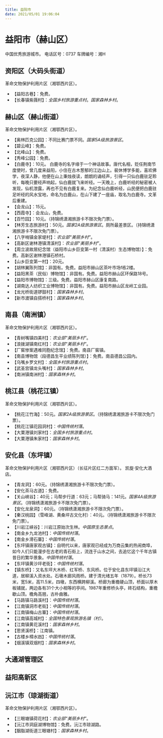 ```yaml
---
title: 益阳市
date: 2021/05/01 19:06:04
---
```


# 益阳市（赫山区）
中国优秀旅游城市。
电话区号：0737
车牌编号：湘H
## 资阳区（大码头街道）
革命文物保护利用片区（湘鄂西片区）。
* 【益阳古巷】：免费。
* 【长春镇紫薇村】：*全国乡村旅游重点村*。*国家森林乡村*。
## 赫山区（赫山街道）
革命文物保护利用片区（湘鄂西片区）。
* 【奥林匹克公园】：不同比赛门票不同。*国家5A级旅游景区*。
* 【碧云峰】：免费。
* 【北峰山】：免费。
* 【秀峰公园】：免费。
* 【白鹿寺】：10元。
白鹿寺的名字缘于一个神话故事。唐代名相，贬任荆南节度使时，曾几度来益阳，小住在古木葱郁的江边山上。裴休博学多能，喜欢佛学，夜深人静，他便在山上秉烛夜读，朗朗的诵经声，引得一只仙白鹿驻足聆听，每晚只要经声响起，仙白鹿就飞来听经。一天晚上，白鹿听经的秘密被人发现，仙机泄露，再也不见有白鹿复来。为纪念仙白鹿听经，山民便把白鹿驻足听经的风水宝地，命名为白鹿山，在山下建了一座庙，取名为白鹿寺。文革后重建。
* 【会龙山】：15元。
* 【西霞寺】：会龙山，免费。
* 【百竹园】：10元。（持锦绣潇湘旅游卡不限次免门票）。
* 【林芳生态旅游村】：50元。*国家2A级旅游景区*。厕所最差景区。（持锦绣潇湘旅游卡不限次免门票）。
* 【八字哨镇金家堤村】：*农业部“美丽乡村”*。
* 【高新区谢林港镇清溪村】：*农业部“美丽乡村”*。
* 【周立波故居纪念馆（益阳市山乡巨变第一村（清溪村）生态博物馆）】：免费。高新区谢林港镇石桥村。
* 【山乡巨变第一村】：20元。
* 【胡林翼陈列馆】：非国有。免费。益阳市赫山区茶叶市场f栋2楼。
* 【益阳黑茶（民俗）博物馆】：非国有。免费。益阳市赫山区环保路18号。
* 【益阳市博物馆】：三级。免费。益阳市赫山区康复南路。
* 【湖南达人纺织工业博物馆】：非国有。免费。益阳市赫山区龙岭工业园。
* 【龙光桥街道锣鼓村】：*国家森林乡村*。
* 【新市渡镇自搭桥村】：*国家森林乡村*。
## 南县（南洲镇）
革命文物保护利用片区（湘鄂西片区）。
* 【青树嘴镇四美村】：*农业部“美丽乡村”*。
* 【浪拨湖镇南红村】：*农业部“美丽乡村”*。
* 【厂窖惨案遇难同胞纪念馆】：免费。南县厂窖镇。
* 【南县博物馆（段德昌生平业绩陈列馆）】：免费。南县德昌公园内。
* 【乌嘴乡罗文村】：*全国乡村旅游重点村*。
* 【武圣宫镇龙头嘴村】：*国家森林乡村*。
* 【南洲镇南洲村】：*国家森林乡村*。
## 桃江县（桃花江镇）
革命文物保护利用片区（湘鄂西片区）。
* 【桃花江竹海】：50元。*国家2A级旅游景区*。（持锦绣潇湘旅游卡不限次免门票）。
* 【桃花江镇花园洞村】：*中国传统村落*。
* 【大栗港镇刘家村】：*全国乡村旅游重点村*。
* 【大栗港镇朱家村】：*国家森林乡村*。
## 安化县（东坪镇）
革命文物保护利用片区（湘鄂西片区）（长征片区红二方面军）。
凯旋·安化大酒店。
* 【青龙洞】：60元。（持锦绣潇湘旅游卡不限次免门票）。
* 【安化茶马古道】：免费。
* 【关山峡谷】：40元；马帮步行道：63元；马帮骑马：141元。*国家4A级旅游景区*。（持锦绣潇湘旅游卡不限次免门票）。
* 【安化龙泉洞】：60元。（持锦绣潇湘旅游卡不限次免门票）。
* 【秦汉桃园】（雪峰湖、黄桑坪古文化村）：40元。（持锦绣潇湘旅游卡不限次免门票）。
* 【川岩江峡谷】：川岩江原始次生林。*中国原生态景点*。
* 【南金乡九龙池村】：*中国传统村落*。
* 【南金乡滑石寨】：*中国传统村落*。
* 【东坪镇唐家观古镇】：自明代以来，唐家观已经成为万商云集的热闹商埠，如今人们只能漫步在古老的青石街上，流连于山水之间，去追忆这个千年古镇昔日的繁华景象。*中国传统村落*。
* 【东坪镇黄沙坪老街】：*中国传统村落*。
* 【镇东桥】：又名东坪大木桥、红军桥、东风桥。位于安化县东坪镇沿江大道，居柳溪入资水处。石墩木廊风雨桥。建于清光绪五年（1879）。桥长73米，宽5米，高11.5米，四墩，东西横跨柳溪。桥廊为重檐硬山顶，桥面以厚木板铺就，两边各有31个大小相等的亭间。1987年重修桥头亭，砖石结构，重檐歇山顶。檐角高翘，古朴曲雅。
* 【马路镇马路溪村】：*中国传统村落*。
* 【江南镇洞市老街】：*中国传统村落*。
* 【江南镇梅山古寨】：*中国传统村落*。
* 【江南镇高城村】：*全国特色景观旅游名镇（村）*。
* 【江南镇黄花溪村】：*国家森林乡村*。
* 【思贤溪桥】：江南镇。
* 【古楼乡樟水凼】：*中国传统村落*。
* 【烟溪镇双烟村】：*国家森林乡村*。
## 大通湖管理区
## 益阳高新区
## 沅江市（琼湖街道）
革命文物保护利用片区（湘鄂西片区）。
* 【三眼塘镇荷花村】：*农业部“美丽乡村”*。
* 【沅江市洞庭湖博物馆】：免费。沅江市琼湖路。
* 【胭脂湖街道三眼塘村】：*国家森林乡村*。
